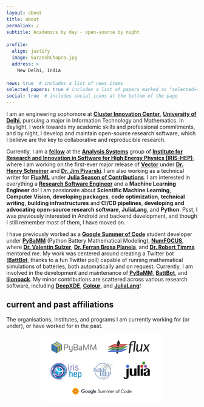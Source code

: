 ```yaml
---
layout: about
title: about
permalink: /
subtitle: Academics by day - open-source by night

profile:
  align: justify
  image: SaranshChopra.jpg
  address: >
    New Delhi, India

news: true  # includes a list of news items
selected_papers: true # includes a list of papers marked as "selected={true}"
social: true  # includes social icons at the bottom of the page
---
```


I am an engineering sophomore at **[Cluster Innovation Center](http://cic.du.ac.in/)**, **[University of Delhi](http://du.ac.in/)**, pursuing a major in Information Technology and Mathematics. In daylight, I work towards my academic skills and professional commitments, and by night, I develop and maintain open-source research software, which I believe are the key to collaborative and reproducible research.

Currently, I am a **[fellow](https://iris-hep.org/fellows/Saransh-cpp.html)** at the **[Analysis Systems](https://iris-hep.org/as.html)** group of **[Institute for Research and Innovation in Software for High Energy Physics (IRIS-HEP)](https://iris-hep.org/)**, where I am working on the first-ever major release of **[Vector](https://github.com/scikit-hep/vector)** under **[Dr. Henry Schreiner](https://iscinumpy.gitlab.io/page/about/)** and **[Dr. Jim Pivarski](https://github.com/jpivarski)**. I am also working as a technical writer for **[FluxML](https://fluxml.ai/)** under **[Julia Season of Contributions](https://julialang.org/jsoc/)**. I am interested in everything a **[Research Software Engineer](https://us-rse.org/about/what-is-an-rse/)** and a **Machine Learning Engineer** do! I am passionate about **Scientific Machine Learning**, **Computer Vision**, **developing packages**, **code optimization**, **technical writing**, **building infrastructures** and **CI/CD pipelines**, **developing and advocating open-source research software**, **JuliaLang**, and **Python**. Psst, I was previously interested in Android and backend development, and though I still remember most of them, I have moved on.

I have previously worked as a **[Google Summer of Code](https://summerofcode.withgoogle.com/)** student developer under **[PyBaMM](https://www.pybamm.org/)** (Python Battery Mathematical Modeling), **[NumFOCUS](https://numfocus.org/)**, where **[Dr. Valentin Sulzer](https://sites.google.com/view/valentinsulzer)**, **[Dr. Ferran Brosa Planela](https://www.brosaplanella.com/)**, and **[Dr. Robert Timms](https://www.robertwtimms.com/)** mentored me. My work was centered around creating a Twitter bot (**[BattBot](https://github.com/pybamm-team/BattBot)**, thanks to a fun Twitter poll) capable of running mathematical simulations of batteries, both automatically and on request. Currently, I am involved in the development and maintenance of **[PyBaMM](https://github.com/pybamm-team/PyBaMM)**, **[BattBot](https://github.com/pybamm-team/BattBot)**, and **[liionpack](https://github.com/pybamm-team/liionpack)**. My minor contributions are scattered across various research software, including **[DeepXDE](https://github.com/lululxvi/deepxde)**, **[Colour](https://github.com/colour-science/colour)**, and **[JuliaLang](https://github.com/JuliaLang/julia)**!

## current and past affiliations

The organisations, institutes, and programs I am currently working for (or under), or have worked for in the past.

<figure>
  <img src="/assets/img/affiliations-no-transparent.png" style="width: 75%; display: block; margin: 0 auto">
  <figcaption> </figcaption>
</figure>